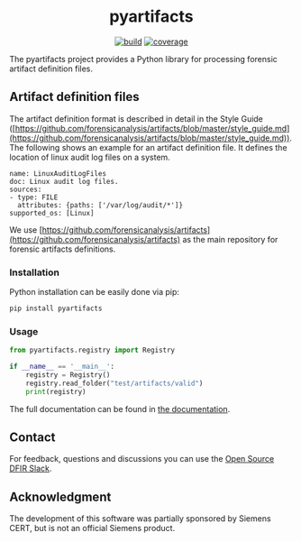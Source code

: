 <h1 align="center">pyartifacts</h1>

<p  align="center">
 <a href="https://github.com/forensicanalysis/pyartifacts/actions"><img src="https://github.com/forensicanalysis/pyartifacts/workflows/CI/badge.svg" alt="build" /></a>
 <a href="https://codecov.io/gh/forensicanalysis/pyartifacts"><img src="https://codecov.io/gh/forensicanalysis/pyartifacts/branch/master/graph/badge.svg" alt="coverage" /></a>
</p>


The pyartifacts project provides a Python library for processing
forensic artifact definition files.

## Artifact definition files
The artifact definition format is described in detail in the Style Guide ([https://github.com/forensicanalysis/artifacts/blob/master/style_guide.md](https://github.com/forensicanalysis/artifacts/blob/master/style_guide.md)).
The following shows an example for an artifact definition file. It defines the
location of linux audit log files on a system.

```
name: LinuxAuditLogFiles
doc: Linux audit log files.
sources:
- type: FILE
  attributes: {paths: ['/var/log/audit/*']}
supported_os: [Linux]
```

We use [https://github.com/forensicanalysis/artifacts](https://github.com/forensicanalysis/artifacts) as the main repository for
forensic artifacts definitions.

### Installation

Python installation can be easily done via pip:

```bash
pip install pyartifacts
```

### Usage

```python
from pyartifacts.registry import Registry

if __name__ == '__main__':
    registry = Registry()
    registry.read_folder("test/artifacts/valid")
    print(registry)
```

The full documentation can be found in [the documentation](https://forensicanalysis.github.io/artifactlib/pyartifacts/docs/html).


## Contact

For feedback, questions and discussions you can use the [Open Source DFIR Slack](https://github.com/open-source-dfir/slack).

## Acknowledgment

The development of this software was partially sponsored by Siemens CERT, but
is not an official Siemens product.
